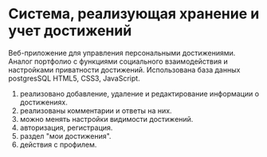 # Система, реализующая хранение и учет достижений
Веб-приложение для управления персональными достижениями. Аналог портфолио с функциями социального взаимодействия и настройками приватности достижений.
Использована база данных  postgresSQL
HTML5, CSS3, JavaScript.
1) реализовано добавление, удаление и редактирование информации о достижениях.
2) реализованы комментарии и ответы на них.
3) можно менять настройки видимости достижений.
4) авторизация, регистрация.
5) раздел "мои достижения".
6) действия с профилем.
